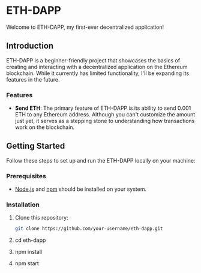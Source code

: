 # ETH-DAPP

Welcome to ETH-DAPP, my first-ever decentralized application!

## Introduction
ETH-DAPP is a beginner-friendly project that showcases the basics of creating and interacting with a decentralized application on the Ethereum blockchain. While it currently has limited functionality, I'll be expanding its features in the future.

### Features
- **Send ETH**: The primary feature of ETH-DAPP is its ability to send 0.001 ETH to any Ethereum address. Although you can't customize the amount just yet, it serves as a stepping stone to understanding how transactions work on the blockchain.

## Getting Started
Follow these steps to set up and run the ETH-DAPP locally on your machine:

### Prerequisites
- [Node.js](https://nodejs.org/) and [npm](https://www.npmjs.com/) should be installed on your system.

### Installation
1. Clone this repository:
   ```sh
   git clone https://github.com/your-username/eth-dapp.git

2. cd eth-dapp

3. npm install

4. npm start
